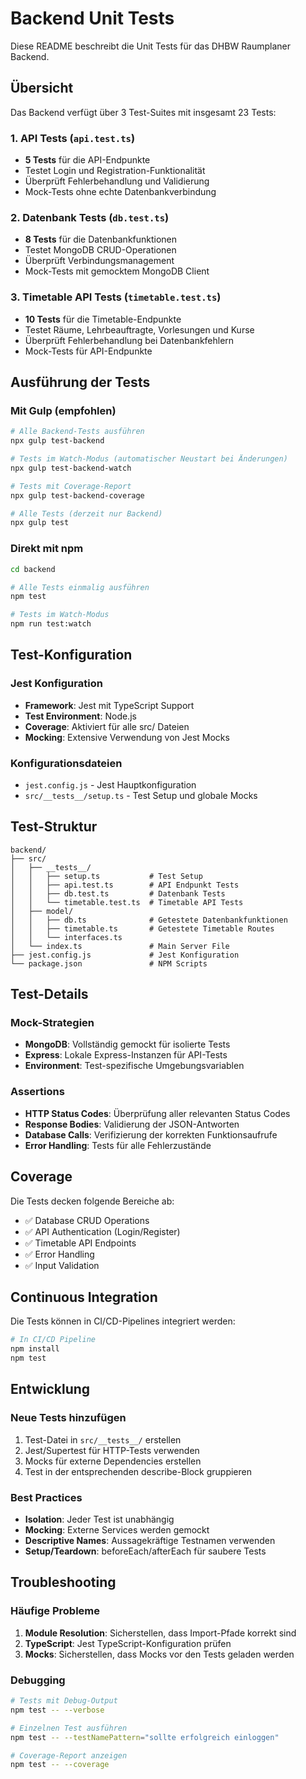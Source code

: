 # Backend Unit Tests

Diese README beschreibt die Unit Tests für das DHBW Raumplaner Backend.

## Übersicht

Das Backend verfügt über 3 Test-Suites mit insgesamt 23 Tests:

### 1. API Tests (`api.test.ts`)
- **5 Tests** für die API-Endpunkte
- Testet Login und Registration-Funktionalität
- Überprüft Fehlerbehandlung und Validierung
- Mock-Tests ohne echte Datenbankverbindung

### 2. Datenbank Tests (`db.test.ts`)
- **8 Tests** für die Datenbankfunktionen  
- Testet MongoDB CRUD-Operationen
- Überprüft Verbindungsmanagement
- Mock-Tests mit gemocktem MongoDB Client

### 3. Timetable API Tests (`timetable.test.ts`)
- **10 Tests** für die Timetable-Endpunkte
- Testet Räume, Lehrbeauftragte, Vorlesungen und Kurse
- Überprüft Fehlerbehandlung bei Datenbankfehlern
- Mock-Tests für API-Endpunkte

## Ausführung der Tests

### Mit Gulp (empfohlen)

```bash
# Alle Backend-Tests ausführen
npx gulp test-backend

# Tests im Watch-Modus (automatischer Neustart bei Änderungen)
npx gulp test-backend-watch

# Tests mit Coverage-Report
npx gulp test-backend-coverage

# Alle Tests (derzeit nur Backend)
npx gulp test
```

### Direkt mit npm

```bash
cd backend

# Alle Tests einmalig ausführen
npm test

# Tests im Watch-Modus
npm run test:watch
```

## Test-Konfiguration

### Jest Konfiguration
- **Framework**: Jest mit TypeScript Support
- **Test Environment**: Node.js
- **Coverage**: Aktiviert für alle src/ Dateien
- **Mocking**: Extensive Verwendung von Jest Mocks

### Konfigurationsdateien
- `jest.config.js` - Jest Hauptkonfiguration
- `src/__tests__/setup.ts` - Test Setup und globale Mocks

## Test-Struktur

```
backend/
├── src/
│   ├── __tests__/
│   │   ├── setup.ts           # Test Setup
│   │   ├── api.test.ts        # API Endpunkt Tests
│   │   ├── db.test.ts         # Datenbank Tests
│   │   └── timetable.test.ts  # Timetable API Tests
│   ├── model/
│   │   ├── db.ts              # Getestete Datenbankfunktionen
│   │   ├── timetable.ts       # Getestete Timetable Routes
│   │   └── interfaces.ts
│   └── index.ts               # Main Server File
├── jest.config.js             # Jest Konfiguration
└── package.json               # NPM Scripts
```

## Test-Details

### Mock-Strategien
- **MongoDB**: Vollständig gemockt für isolierte Tests
- **Express**: Lokale Express-Instanzen für API-Tests  
- **Environment**: Test-spezifische Umgebungsvariablen

### Assertions
- **HTTP Status Codes**: Überprüfung aller relevanten Status Codes
- **Response Bodies**: Validierung der JSON-Antworten
- **Database Calls**: Verifizierung der korrekten Funktionsaufrufe
- **Error Handling**: Tests für alle Fehlerzustände

## Coverage

Die Tests decken folgende Bereiche ab:
- ✅ Database CRUD Operations
- ✅ API Authentication (Login/Register)
- ✅ Timetable API Endpoints
- ✅ Error Handling
- ✅ Input Validation

## Continuous Integration

Die Tests können in CI/CD-Pipelines integriert werden:

```bash
# In CI/CD Pipeline
npm install
npm test
```

## Entwicklung

### Neue Tests hinzufügen

1. Test-Datei in `src/__tests__/` erstellen
2. Jest/Supertest für HTTP-Tests verwenden
3. Mocks für externe Dependencies erstellen
4. Test in der entsprechenden describe-Block gruppieren

### Best Practices

- **Isolation**: Jeder Test ist unabhängig
- **Mocking**: Externe Services werden gemockt
- **Descriptive Names**: Aussagekräftige Testnamen verwenden
- **Setup/Teardown**: beforeEach/afterEach für saubere Tests

## Troubleshooting

### Häufige Probleme

1. **Module Resolution**: Sicherstellen, dass Import-Pfade korrekt sind
2. **TypeScript**: Jest TypeScript-Konfiguration prüfen
3. **Mocks**: Sicherstellen, dass Mocks vor den Tests geladen werden

### Debugging

```bash
# Tests mit Debug-Output
npm test -- --verbose

# Einzelnen Test ausführen
npm test -- --testNamePattern="sollte erfolgreich einloggen"

# Coverage-Report anzeigen
npm test -- --coverage
```
